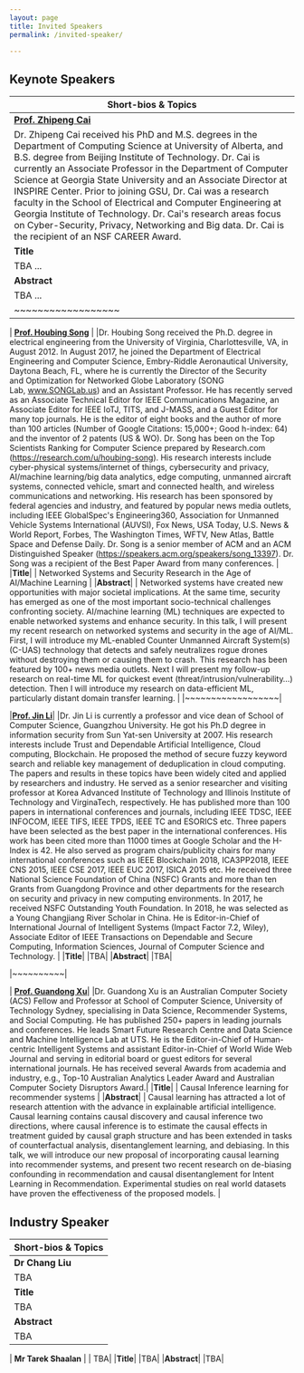 ```yaml
---
layout: page
title: Invited Speakers
permalink: /invited-speaker/

---
```


## **Keynote Speakers**
|**Short-bios & Topics**|
|--------------------|
| [**Prof. Zhipeng Cai**](https://tinman.cs.gsu.edu/~zcai/index.html) |
|Dr. Zhipeng Cai received his PhD and M.S. degrees in the Department of Computing Science at University of Alberta, and B.S. degree from Beijing Institute of Technology. Dr. Cai is currently an Associate Professor in the Department of Computer Science at Georgia State University and an Associate Director at INSPIRE Center. Prior to joining GSU, Dr. Cai was a research faculty in the School of Electrical and Computer Engineering at Georgia Institute of Technology. Dr. Cai's research areas focus on Cyber-Security, Privacy, Networking and Big data. Dr. Cai is the recipient of an NSF CAREER Award. |
|**Title**|
|TBA ...|
|**Abstract**|
|TBA ...|
|~~~~~~~~~~~~~~~~~~|

| [**Prof. Houbing Song**](https://faculty.erau.edu/Houbing.Song) |
|Dr. Houbing Song received the Ph.D. degree in electrical engineering from the University of Virginia, Charlottesville, VA, in August 2012.
In August 2017, he joined the Department of Electrical Engineering and Computer Science, Embry-Riddle Aeronautical University, Daytona Beach, FL, where he is currently the Director of the Security and Optimization for Networked Globe Laboratory (SONG Lab, www.SONGLab.us) and an Assistant Professor. He has recently served as an Associate Technical Editor for IEEE Communications Magazine, an Associate Editor for IEEE IoTJ, TITS, and J-MASS, and a Guest Editor for many top journals. He is the editor of eight books and the author of more than 100 articles (Number of Google Citations: 15,000+; Good h-index: 64) and the inventor of 2 patents (US & WO). Dr. Song has been on the Top Scientists Ranking for Computer Science prepared by Research.com (https://research.com/u/houbing-song). His research interests include cyber-physical systems/internet of things, cybersecurity and privacy, AI/machine learning/big data analytics, edge computing, unmanned aircraft systems, connected vehicle, smart and connected health, and wireless communications and networking. His research has been sponsored by federal agencies and industry, and featured by popular news media outlets, including IEEE GlobalSpec's Engineering360, Association for Unmanned Vehicle Systems International (AUVSI), Fox News, USA Today, U.S. News & World Report, Forbes, The Washington Times, WFTV, New Atlas, Battle Space and Defense Daily. Dr. Song is a senior member of ACM and an ACM Distinguished Speaker (https://speakers.acm.org/speakers/song_13397). Dr. Song was a recipient of the Best Paper Award from many conferences. |
|**Title**|
| Networked Systems and Security Research in the Age of AI/Machine Learning |
|**Abstract**|
| Networked systems have created new opportunities with major societal implications. At the same time, security has emerged as one of the most important socio-technical challenges confronting society. AI/machine learning (ML) techniques are expected to enable networked systems and enhance security. In this talk, I will present my recent research on networked systems and security in the age of AI/ML. First, I will introduce my ML-enabled Counter Unmanned Aircraft System(s) (C-UAS) technology that detects and safely neutralizes rogue drones without destroying them or causing them to crash. This research has been featured by 100+ news media outlets. Next I will present my follow-up research on real-time ML for quickest event (threat/intrusion/vulnerability…) detection. Then I will introduce my research on data-efficient ML, particularly distant domain transfer learning. |
|~~~~~~~~~~~~~~~~~~|

|[**Prof. Jin Li**](https://www.scholat.com/jinli71)|
|Dr. Jin Li is currently a professor and vice dean of School of Computer Science, Guangzhou University.  He got his Ph.D degree in information security from Sun Yat-sen University at 2007. His research interests include Trust and Dependable Artificial Intelligence, Cloud computing, Blockchain. He proposed the method of secure fuzzy keyword search and reliable key management of deduplication in cloud computing. The papers and results in these topics have been widely cited and applied by researchers and industry. He served as a senior researcher and visiting professor at Korea Advanced Institute of Technology and Illinois Institute of Technology and VirginaTech, respectively. He has published more than 100 papers in international conferences and journals, including IEEE TDSC, IEEE INFOCOM, IEEE TIFS, IEEE TPDS, IEEE TC and ESORICS etc. Three papers have been selected as the best paper in the international conferences. His work has been cited more than 11000 times at Google Scholar and the H-Index is 42. He also served as program chairs/publicity chairs for many international conferences such as IEEE Blockchain 2018, ICA3PP2018, IEEE CNS 2015, IEEE CSE 2017, IEEE EUC 2017, ISICA 2015 etc. He received three National Science Foundation of China (NSFC) Grants and more than ten Grants from Guangdong Province and other departments for the research on security and privacy in new computing environments. In 2017, he received NSFC Outstanding Youth Foundation. In 2018, he was selected as a Young Changjiang River Scholar in China. He is Editor-in-Chief of International Journal of Intelligent Systems (Impact Factor 7.2, Wiley), Associate Editor of IEEE Transactions on Dependable and Secure Computing,  Information Sciences, Journal of Computer Science and Technology. |
|**Title**|
|TBA|
|**Abstract**|
|TBA|

|~~~~~~~~~~|

| [**Prof. Guandong Xu**](https://profiles.uts.edu.au/Guandong.Xu)|
|Dr. Guandong Xu is an Australian Computer Society (ACS) Fellow and Professor at School of Computer Science, University of Technology Sydney, specialising in Data Science, Recommender Systems, and Social Computing. He has published 250+ papers in leading journals and conferences. He leads Smart Future Research Centre and Data Science and Machine Intelligence Lab at UTS. He is the Editor-in-Chief of Human-centric Intelligent Systems and assistant Editor-in-Chief of World Wide Web Journal and serving in editorial board or guest editors for several international journals. He has received several Awards from academia and industry, e.g., Top-10 Australian Analytics Leader Award and Australian Computer Society Disruptors Award.|
|**Title**|
| Causal Inference learning for recommender systems |
|**Abstract**|
| Causal learning has attracted a lot of research attention with the advance in explainable artificial intelligence. Causal learning contains causal discovery and causal inference two directions, where causal inference is to estimate the causal effects in treatment guided by causal graph structure and has been extended in tasks of counterfactual analysis, disentanglement learning, and debiasing. In this talk, we will introduce our new proposal of incorporating causal learning into recommender systems, and present two recent research on de-biasing confounding in recommendation and causal disentanglement for Intent Learning in Recommendation. Experimental studies on real world datasets have proven the effectiveness of the proposed models.  |


## **Industry Speaker**

|**Short-bios & Topics**|
|--------------------|
| **Dr Chang Liu** |
| TBA|
|**Title**|
|TBA|
|**Abstract**|
|TBA|

| **Mr Tarek Shaalan** |
| TBA|
|**Title**|
|TBA|
|**Abstract**|
|TBA|
